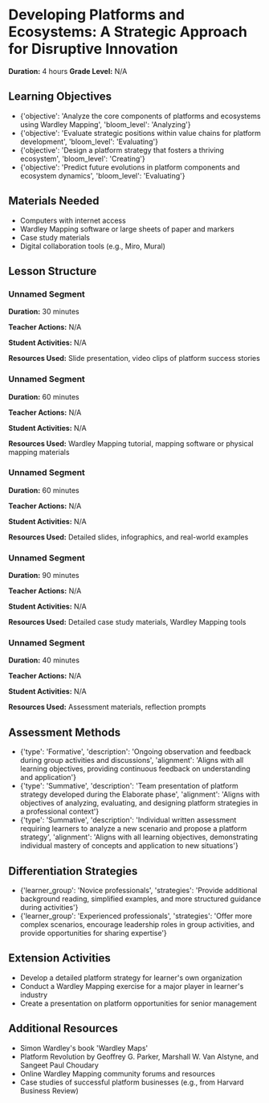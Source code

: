 # Developing Platforms and Ecosystems: A Strategic Approach for Disruptive Innovation

**Duration:** 4 hours
**Grade Level:** N/A

## Learning Objectives
- {'objective': 'Analyze the core components of platforms and ecosystems using Wardley Mapping', 'bloom_level': 'Analyzing'}
- {'objective': 'Evaluate strategic positions within value chains for platform development', 'bloom_level': 'Evaluating'}
- {'objective': 'Design a platform strategy that fosters a thriving ecosystem', 'bloom_level': 'Creating'}
- {'objective': 'Predict future evolutions in platform components and ecosystem dynamics', 'bloom_level': 'Evaluating'}

## Materials Needed
- Computers with internet access
- Wardley Mapping software or large sheets of paper and markers
- Case study materials
- Digital collaboration tools (e.g., Miro, Mural)

## Lesson Structure
### Unnamed Segment
**Duration:** 30 minutes

**Teacher Actions:** N/A

**Student Activities:** N/A

**Resources Used:** Slide presentation, video clips of platform success stories

### Unnamed Segment
**Duration:** 60 minutes

**Teacher Actions:** N/A

**Student Activities:** N/A

**Resources Used:** Wardley Mapping tutorial, mapping software or physical mapping materials

### Unnamed Segment
**Duration:** 60 minutes

**Teacher Actions:** N/A

**Student Activities:** N/A

**Resources Used:** Detailed slides, infographics, and real-world examples

### Unnamed Segment
**Duration:** 90 minutes

**Teacher Actions:** N/A

**Student Activities:** N/A

**Resources Used:** Detailed case study materials, Wardley Mapping tools

### Unnamed Segment
**Duration:** 40 minutes

**Teacher Actions:** N/A

**Student Activities:** N/A

**Resources Used:** Assessment materials, reflection prompts

## Assessment Methods
- {'type': 'Formative', 'description': 'Ongoing observation and feedback during group activities and discussions', 'alignment': 'Aligns with all learning objectives, providing continuous feedback on understanding and application'}
- {'type': 'Summative', 'description': 'Team presentation of platform strategy developed during the Elaborate phase', 'alignment': 'Aligns with objectives of analyzing, evaluating, and designing platform strategies in a professional context'}
- {'type': 'Summative', 'description': 'Individual written assessment requiring learners to analyze a new scenario and propose a platform strategy', 'alignment': 'Aligns with all learning objectives, demonstrating individual mastery of concepts and application to new situations'}

## Differentiation Strategies
- {'learner_group': 'Novice professionals', 'strategies': 'Provide additional background reading, simplified examples, and more structured guidance during activities'}
- {'learner_group': 'Experienced professionals', 'strategies': 'Offer more complex scenarios, encourage leadership roles in group activities, and provide opportunities for sharing expertise'}

## Extension Activities
- Develop a detailed platform strategy for learner's own organization
- Conduct a Wardley Mapping exercise for a major player in learner's industry
- Create a presentation on platform opportunities for senior management

## Additional Resources
- Simon Wardley's book 'Wardley Maps'
- Platform Revolution by Geoffrey G. Parker, Marshall W. Van Alstyne, and Sangeet Paul Choudary
- Online Wardley Mapping community forums and resources
- Case studies of successful platform businesses (e.g., from Harvard Business Review)
